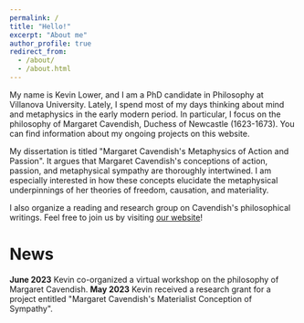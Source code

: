 ```yaml
---
permalink: /
title: "Hello!"
excerpt: "About me"
author_profile: true
redirect_from: 
  - /about/
  - /about.html
---
```


My name is Kevin Lower, and I am a PhD candidate in Philosophy at Villanova University. Lately, I spend most of my days thinking about mind and metaphysics in the early modern period. In particular, I focus on the philosophy of Margaret Cavendish, Duchess of Newcastle (1623-1673). You can find information about my ongoing projects on this website.

My dissertation is titled "Margaret Cavendish's Metaphysics of Action and Passion". It argues that Margaret Cavendish's conceptions of action, passion, and metaphysical sympathy are thoroughly intertwined. I am especially interested in how these concepts elucidate the metaphysical underpinnings of her theories of freedom, causation, and materiality.

I also organize a reading and research group on Cavendish's philosophical writings. Feel free to join us by visiting [our website](https://thecavendishcollective.weebly.com/)!

News
======
<b>June 2023</b>  Kevin co-organized a virtual workshop on the philosophy of Margaret Cavendish.
<b>May 2023</b>   Kevin received a research grant for a project entitled "Margaret Cavendish's Materialist Conception of Sympathy".
